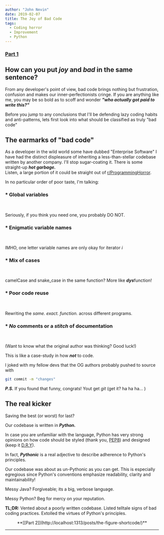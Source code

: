 ```yaml
---
author: "John Nevin"
date: 2019-02-07
title: The Joy of Bad Code
tags: 
  - Coding horror
  - Improvement
  - Python
---
```

### <u>Part 1</u>
## How can you put *joy* and *bad* in the same sentence?

From any developer's point of view, bad code brings nothing but frustration, confusion and makes our inner-perfectionists cringe.
If you are anything like me, you may be so bold as to scoff and wonder ***"who actually got paid to write this?"***

Before you jump to any conclusions that I'll be defending lazy coding habits and anti-patterns, lets first look into what should be classified as truly "bad code" 

## The earmarks of "bad code"

As a developer in the wild world some have dubbed "Enterprise Software" I have had the distinct displeasure of inheriting a less-than-stellar codebase written by another company.
I'll stop sugar-coating it. There is some straight-up ***hot garbage.***<br/>
Listen, a large portion of it could be straight out of [r/ProgrammingHorror](https://www.reddit.com/r/programminghorror/).

In no particular order of poor taste, I'm talking:

###  * Global variables<br/>  
&nbsp;&nbsp;&nbsp;&nbsp;&nbsp;<div>Seriously, if you think you need one, you probably DO NOT.</div>

### * Enigmatic variable names<br/>
&nbsp;&nbsp;&nbsp;&nbsp;&nbsp;<div>IMHO, one letter variable names are only okay for iterator *i*</div> 

### * Mix of cases<br/>
&nbsp;&nbsp;&nbsp;&nbsp;&nbsp;<div>camelCase and snake_case in the same function? More like ***dys***function!</div>

### * Poor code reuse <br/>
&nbsp;&nbsp;&nbsp;&nbsp;&nbsp;<div>Rewriting the *same. exact. function.* across different programs.</div> 

### * ***No*** comments or a ***stitch*** of documentation<br/>
&nbsp;&nbsp;&nbsp;&nbsp;&nbsp;<div>(Want to know what the original author was thinking? Good luck!)</div>

This is like a case-study in how ***not*** to code.

I joked with my fellow devs that the OG authors probably pushed to source with
```bash
git commit -m "changes"
```
***P.S.*** If you found that funny, congrats! Yout get *git* (get it? ha ha ha... )

## The real kicker
Saving the best (or worst) for last?

Our codebase is written in ***Python.***

In case you are unfamiliar with the language, Python has very strong opinions on how code should be styled (thank you, [PEP8](https://www.python.org/dev/peps/pep-0008/)) and designed (keep it [D.R.Y](https://en.wikipedia.org/wiki/Don%27t_repeat_yourself)).<br/>

In fact, ***Pythonic*** is a real adjective to describe adherence to Python's principles.

Our codebase was about as un-Pythonic as you can get. This is especially egregious since Python's conventions emphasize readability, clarity and maintainability!

Messy Java? Forgiveable; its a big, verbose language. 

Messy Python? Beg for mercy on your reputation. 

**TL;DR:**
Vented about a poorly written codebase.
Listed telltale signs of bad coding practices.
Extolled the virtues of Python's principles.
<div ALIGN=CENTER>
**[[Part 2]](http://localhost:1313/posts/the-figure-shortcode/)**
</div>

---